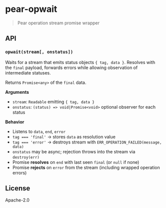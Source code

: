 # pear-opwait

> Pear operation stream promise wrapper

## API

### `opwait(stream[, onstatus])`

Waits for a stream that emits status objects `{ tag, data }`.
Resolves with the `final` payload, forwards errors while allowing observation of intermediate statuses.

Returns `Promise<any>` of the `final` data.

**Arguments**

* `stream`: `Readable` emitting `{ tag, data }`
* `onstatus`: `(status) => void|Promise<void>` optional observer for each status

**Behavior**

* Listens to `data`, `end`, `error`
* `tag === 'final'` → stores `data` as resolution value
* `tag === 'error'` → destroys stream with `ERR_OPERATION_FAILED(message, data)`
* `onstatus` may be async; rejection throws into the stream via `destroy(err)`
* Promise **resolves** on `end` with last seen `final` (or `null` if none)
* Promise **rejects** on `error` from the stream (including wrapped operation errors)


## License

Apache-2.0